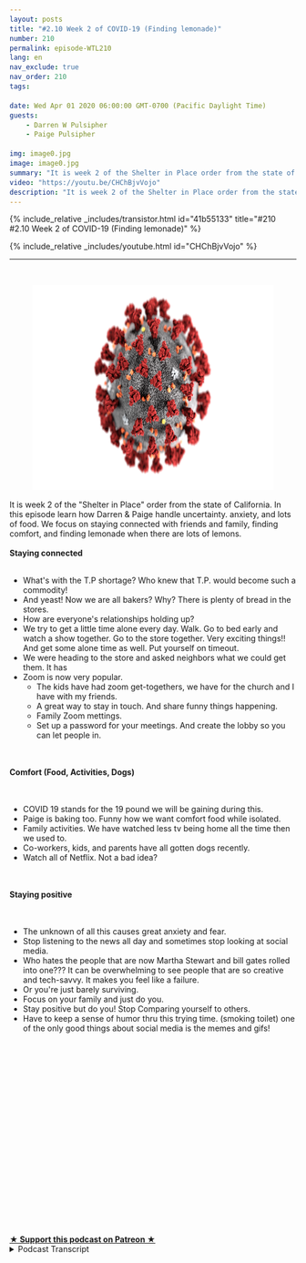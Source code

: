 ```yaml
---
layout: posts
title: "#2.10 Week 2 of COVID-19 (Finding lemonade)"
number: 210
permalink: episode-WTL210
lang: en
nav_exclude: true
nav_order: 210
tags:

date: Wed Apr 01 2020 06:00:00 GMT-0700 (Pacific Daylight Time)
guests:
    - Darren W Pulsipher
    - Paige Pulsipher

img: image0.jpg
image: image0.jpg
summary: "It is week 2 of the Shelter in Place order from the state of California. In this episode learn how Darren & Paige handle uncertainty. anxiety, and lots of food. We focus on staying connected with friends and family, finding comfort, and finding lemonade when there are lots of lemons."
video: "https://youtu.be/CHChBjvVojo"
description: "It is week 2 of the Shelter in Place order from the state of California. In this episode learn how Darren & Paige handle uncertainty. anxiety, and lots of food. We focus on staying connected with friends and family, finding comfort, and finding lemonade when there are lots of lemons."
---
```


<div>
{% include_relative _includes/transistor.html id="41b55133" title="#210 #2.10 Week 2 of COVID-19 (Finding lemonade)" %}

{% include_relative _includes/youtube.html id="CHChBjvVojo" %}
</div>

---

<html><head></head><body><div><br><figure data-trix-attachment="{&quot;contentType&quot;:&quot;image&quot;,&quot;height&quot;:360,&quot;url&quot;:&quot;https://www.statnews.com/wp-content/uploads/2020/02/Coronavirus-CDC.jpg&quot;,&quot;width&quot;:640}" data-trix-content-type="image" class="attachment attachment--preview"><img src="./image0.jpg" width="640" height="360"><figcaption class="attachment__caption"></figcaption></figure></div><div>It is week 2 of the "Shelter in Place" order from the state of California. In this episode learn how Darren &amp; Paige handle uncertainty. anxiety, and lots of food. We focus on staying connected with friends and family, finding comfort, and finding lemonade when there are lots of lemons.</div><div><strong><br>Staying connected<br></strong><br></div><ul><li>What's with the T.P shortage? Who knew that T.P. would become such a commodity!</li><li>And yeast! Now we are all bakers? Why? There is plenty of bread in the stores.</li><li>How are everyone's relationships holding up?&nbsp;</li><li>We try to get a little time alone every day. Walk. Go to bed early and watch a show together. Go to the store together. Very exciting things!! And get some alone time as well. Put yourself on timeout.&nbsp;</li><li>We were heading to the store and asked neighbors what we could get them. It has</li><li>Zoom is now very popular.&nbsp;<ul><li>The kids have had zoom get-togethers, we have for the church and I have with my friends.&nbsp;</li><li>A great way to stay in touch. And share funny things happening.</li><li>Family Zoom mettings.</li><li>Set up a password for your meetings. And create the lobby so you can let people in.</li></ul></li></ul><div><br></div><div><strong><br>Comfort (Food, Activities, Dogs)<br></strong><br></div><div><br></div><ul><li>COVID 19 stands for the 19 pound we will be gaining during this.</li><li>Paige is baking too. Funny how we want comfort food while isolated.</li><li>Family activities. We have watched less tv being home all the time then we used to.</li><li>Co-workers, kids, and parents have all gotten dogs recently.</li><li>Watch all of Netflix. Not a bad idea?</li></ul><div><br></div><div><strong><br>Staying positive<br></strong><br></div><div><br></div><ul><li>The unknown of all this causes great anxiety and fear.&nbsp;</li><li>Stop listening to the news all day and sometimes stop looking at social media.&nbsp;</li><li>Who hates the people that are now Martha Stewart and bill gates rolled into one??? It can be overwhelming to see people that are so creative and tech-savvy. It makes you feel like a failure.</li><li>Or you're just barely surviving.&nbsp;</li><li>Focus on your family and just do you.&nbsp;</li><li>Stay positive but do you! Stop Comparing yourself to others.</li><li>Have to keep a sense of humor thru this trying time. (smoking toilet) one of the only good things about social media is the memes and gifs!</li></ul><div><br></div><div><br></div><div><br></div><div><br></div><div><br></div><div><br></div><div><br></div><div><br></div><div><br></div><div><br></div><div><br></div><div><br></div><div><br></div><div><br></div><div><br></div><div><br></div><div><br></div><div><br></div><div><br><br></div>
<strong>
  <a href="https://www.patreon.com/wheresthelemonade" target="_donate" rel="payment" title="★ Support this podcast on Patreon ★">★ Support this podcast on Patreon ★</a>
</strong></body></html>

<details>
<summary> Podcast Transcript </summary>

<p></p>

</details>
